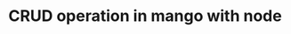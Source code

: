 # CRUD operation in mango with node




<!-- # Mongodb setup
1. Download and install Mango database zip file from this link
[Here ->  Mongo](https://www.mongodb.com/download-center/community) 

1. Extract to user/Nabin/
1. make a new directory in user/Nabin < dir name >
or any name inside nabin user
1. 
 -->

